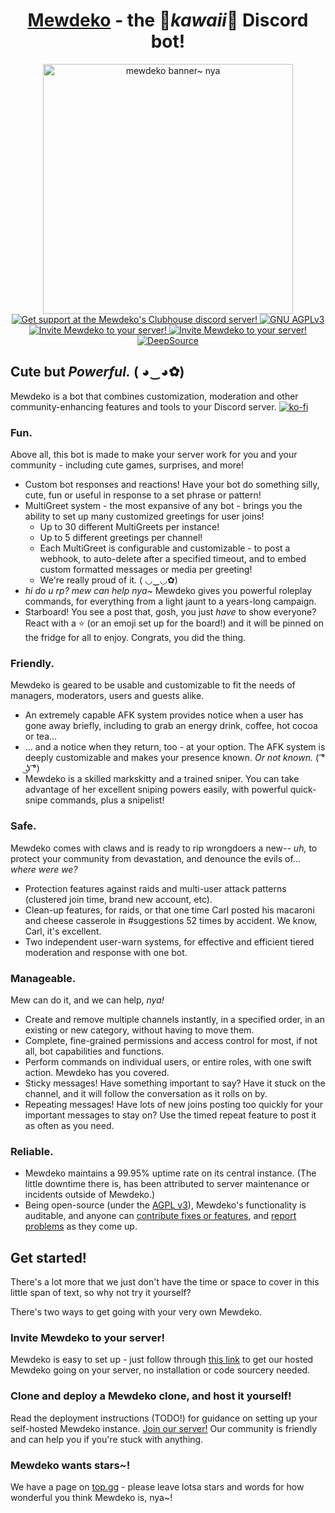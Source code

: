 ﻿<h1 align="center"><a href="https://mewdeko.tech/">Mewdeko</a> - the 🌸<em>kawaii</em>🌸 Discord bot!</h1>
<p align="center">
    <img height="400px" src="https://media.discordapp.net/attachments/915770282579484693/916912959169634334/monogatari-series-background-hd-1600x900-108924.jpg" alt="mewdeko banner~ nya"/>
    <br>
    <a href="https://discord.gg/bBcp69VMjF">
        <img src="https://discordapp.com/api/guilds/843489716674494475/widget.png" alt="Get support at the Mewdeko's Clubhouse discord server!">
    </a>
    <a href="https://opensource.org/licenses/AGPL-3.0">
        <img src="https://img.shields.io/badge/license-AGPLv3-pink" alt="GNU AGPLv3">
    </a>
    <a href="https://discord.com/oauth2/authorize?client_id=752236274261426212&scope=bot&permissions=66186303&scope=bot%20applications.commands">
        <img src="https://img.shields.io/badge/discord-add%20mewdeko!-pink" alt="Invite Mewdeko to your server!">
    </a>
    <a href="https://top.gg/bot/752236274261426212">
        <img src="https://img.shields.io/badge/top.gg-mewdeko%20nya~-pink" alt="Invite Mewdeko to your server!">
    </a>
<a href="https://deepsource.io/gh/Sylveon76/Mewdeko/?ref=repository-badge}" target="_blank"><img alt="DeepSource" title="DeepSource" src="https://deepsource.io/gh/Sylveon76/Mewdeko.svg/?label=active+issues&show_trend=true&token=VcLitooif2JEfTAH55aJS-5z"/></a>

</p>


## Cute but *Powerful.* ( ◕‿◕✿)
Mewdeko is a bot that combines customization, moderation and other community-enhancing features and tools to your Discord server.
[![ko-fi](https://ko-fi.com/img/githubbutton_sm.svg)](https://ko-fi.com/B0B03QN1K)

### Fun.
Above all, this bot is made to make your server work for you and your community - including cute games, surprises, and more!
- Custom bot responses and reactions! Have your bot do something silly, cute, fun or useful in response to a set phrase or pattern!
- MultiGreet system - the most expansive of any bot - brings you the ability to set up many customized greetings for user joins!
    - Up to 30 different MultiGreets per instance!
    - Up to 5 different greetings per channel!
    - Each MultiGreet is configurable and customizable - to post a webhook, to auto-delete after a specified timeout, and to embed custom formatted messages or media per greeting!
    - We're really proud of it. ( ◡‿◡✿)
- *hi do u rp? mew can help nya~* Mewdeko gives you powerful roleplay commands, for everything from a light jaunt to a years-long campaign.
- Starboard! You see a post that, gosh, you just *have* to show everyone? React with a ⭐ (or an emoji set up for the board!) and it will be pinned on the fridge for all to enjoy. Congrats, you did the thing.

### Friendly.
Mewdeko is geared to be usable and customizable to fit the needs of managers, moderators, users and guests alike.
- An extremely capable AFK system provides notice when a user has gone away briefly, including to grab an energy drink, coffee, hot cocoa or tea...
- ... and a notice when they return, too - at your option. The AFK system is deeply customizable and makes your presence known. *Or not known.* ( ͡° ͜ʖ ͡°)
- Mewdeko is a skilled markskitty and a trained sniper. You can take advantage of her excellent sniping powers easily, with powerful quick-snipe commands, plus a snipelist!

### Safe.
Mewdeko comes with claws and is ready to rip wrongdoers a new-- *uh,* to protect your community from devastation, and denounce the evils of... *where were we?*
- Protection features against raids and multi-user attack patterns (clustered join time, brand new account, etc).
- Clean-up features, for raids, or that one time Carl posted his macaroni and cheese casserole in #suggestions 52 times by accident. We know, Carl, it's excellent.
- Two independent user-warn systems, for effective and efficient tiered moderation and response with one bot.

### Manageable.
Mew can do it, and we can help, *nya!*
- Create and remove multiple channels instantly, in a specified order, in an existing or new category, without having to move them.
- Complete, fine-grained permissions and access control for most, if not all, bot capabilities and functions.
- Perform commands on individual users, or entire roles, with one swift action. Mewdeko has you covered.
- Sticky messages! Have something important to say? Have it stuck on the channel, and it will follow the conversation as it rolls on by.
- Repeating messages! Have lots of new joins posting too quickly for your important messages to stay on? Use the timed repeat feature to post it as often as you need.


### Reliable.
- Mewdeko maintains a 99.95% uptime rate on its central instance. (The little downtime there is, has been attributed to server maintenance or incidents outside of Mewdeko.)
- Being open-source (under the [AGPL v3](https://github.com/Sylveon76/Mewdeko/blob/main/LICENSE)), Mewdeko's functionality is auditable, and anyone can [contribute fixes or features](https://github.com/Sylveon76/Mewdeko/blob/main/CONTRIBUTING.md), and [report problems](https://github.com/Sylveon76/Mewdeko/issues) as they come up.

## Get started!
There's a lot more that we just don't have the time or space to cover in this little span of text, so why not try it yourself?

There's two ways to get going with your very own Mewdeko.
### Invite Mewdeko to your server!
Mewdeko is easy to set up - just follow through [this link](https://discord.com/oauth2/authorize?client_id=752236274261426212&scope=bot&permissions=66186303&scope=bot%20applications.commands) to get our hosted Mewdeko going on your server, no installation or code sourcery needed.
### Clone and deploy a Mewdeko clone, and host it yourself!
Read the deployment instructions (TODO!) for guidance on setting up your self-hosted Mewdeko instance.
[Join our server!](https://discord.gg/bBcp69VMjF) Our community is friendly and can help you if you're stuck with anything.

### Mewdeko wants stars~!
We have a page on [top.gg](https://top.gg/bot/752236274261426212) - please leave lotsa stars and words for how wonderful you think Mewdeko is, nya~!
